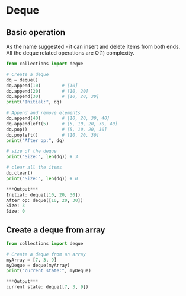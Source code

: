 # Deque


## Basic operation
As the name suggested - it can insert and delete items from both ends.</br>
All the deque related operations are O(1) complexity. 

```python
from collections import deque

# Create a deque
dq = deque()
dq.append(10)        # [10]
dq.append(20)        # [10, 20]
dq.append(30)        # [10, 20, 30]
print("Initial:", dq)

# Append and remove elements
dq.append(40)        # [10, 20, 30, 40]
dq.appendleft(5)     # [5, 10, 20, 30, 40]
dq.pop()             # [5, 10, 20, 30]
dq.popleft()         # [10, 20, 30]
print("After op:", dq)

# size of the deque
print("Size:", len(dq)) # 3

# clear all the items
dq.clear()
print("Size:", len(dq)) # 0

***Output***
Initial: deque([10, 20, 30])
After op: deque([10, 20, 30])
Size: 3
Size: 0
```

## Create a deque from array

```python
from collections import deque

# Create a deque from an array
myArray = [7, 3, 9]
myDeque = deque(myArray)
print("current state:", myDeque)

***Output***
current state: deque([7, 3, 9])
```